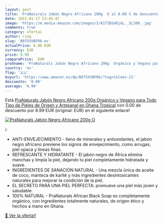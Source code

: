 ```yaml
---
layout: post
title: 'PraNaturals Jabón Negro Africano 200g  O al 0.00 % de descuento'
date: 2021-01-17 23:45:47
image: 'https://m.media-amazon.com/images/I/61TZB1mDjGL._SL200_.jpg'
comments: true
category: ofertas
author: ring
slug: 'B075XVBFR6-es'
actualPrice: 8.99 EUR
currency: EUR
price: 8.99
comparePrice:  EUR
prodname: 'PraNaturals Jabón Negro Africano 200g  Orgánico y Vegano para Todo Tipo de Pieles  de Origen y Artesanal en Ghana Tropical'
country: 'es'
flag: '🇪🇸'
buyurl: 'https://www.amazon.es/dp/B075XVBFR6/?tag=tolees-21'
descuento: '0.00'
average: '8.99'
---
```


Está [PraNaturals Jabón Negro Africano 200g  Orgánico y Vegano para Todo Tipo de Pieles  de Origen y Artesanal en Ghana Tropical](https://www.amazon.es/dp/B075XVBFR6/?tag=tolees-21) con 0.00 de descuento por 8.99 EUR (original:  EUR) en el siguiente enlace!

[![PraNaturals Jabón Negro Africano 200g  O](https://m.media-amazon.com/images/I/61TZB1mDjGL._SL200_.jpg)](https://www.amazon.es/dp/B075XVBFR6/?tag=tolees-21)

ℹ️:

- ANTI-ENVEJECIMIENTO - lleno de minerales y antioxidantes, el jabón negro africano previene los signos de envejecimiento, como arrugas, piel opaca y líneas finas.
- REFRESCANTE Y HIDRATANTE - El jabón negro de África elimina manchas y limpia la piel, dejando tu piel completamente hidratada y suave.
- INGREDIENTES DE SANACIÓN NATURAL - Una mezcla única de aceite de coco, manteca de karité y más ingredientes desintoxicantes naturales para mejorar la condición de la piel.
- EL SECRETO PARA UNA PIEL PERFECTA: promueve una piel más joven y saludable.
- 100% NATURAL - PraNaturals African Black Soap es completamente orgánico, con ingredientes totalmente naturales, de origen ético y hechos a mano en Ghana.

[🛒 Ver la oferta!!](https://www.amazon.es/dp/B075XVBFR6/?tag=tolees-21)
